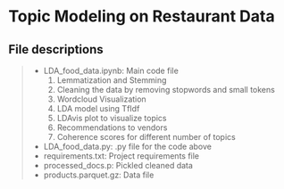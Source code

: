 # Topic Modeling on Restaurant Data

## File descriptions
> - LDA_food_data.ipynb: Main code file
>   1. Lemmatization and Stemming
>   2. Cleaning the data by removing stopwords and small tokens
>   3. Wordcloud Visualization
>   4. LDA model using TfIdf
>   5. LDAvis plot to visualize topics
>   6. Recommendations to vendors
>   7. Coherence scores for different number of topics
> - LDA_food_data.py: .py file for the code above
> - requirements.txt: Project requirements file
> - processed_docs.p: Pickled cleaned data 
> - products.parquet.gz: Data file
